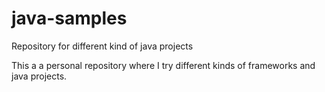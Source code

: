 # java-samples
Repository for different kind of java projects

This a a personal repository where I try different kinds of frameworks and java projects.
